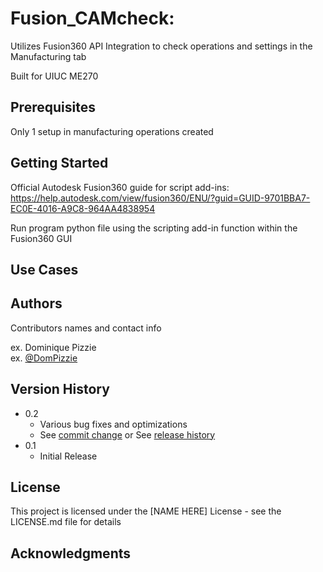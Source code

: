 # Fusion_CAMcheck: 

Utilizes Fusion360 API Integration to check operations and settings in the Manufacturing tab 

Built for UIUC ME270

## Prerequisites

Only 1 setup in manufacturing operations created

## Getting Started

Official Autodesk Fusion360 guide for script add-ins:<br>
https://help.autodesk.com/view/fusion360/ENU/?guid=GUID-9701BBA7-EC0E-4016-A9C8-964AA4838954

Run program python file using the scripting add-in function within the Fusion360 GUI

## Use Cases



## Authors

Contributors names and contact info

ex. Dominique Pizzie  
ex. [@DomPizzie](https://twitter.com/dompizzie)

## Version History

* 0.2
    * Various bug fixes and optimizations
    * See [commit change]() or See [release history]()
* 0.1
    * Initial Release

## License

This project is licensed under the [NAME HERE] License - see the LICENSE.md file for details

## Acknowledgments